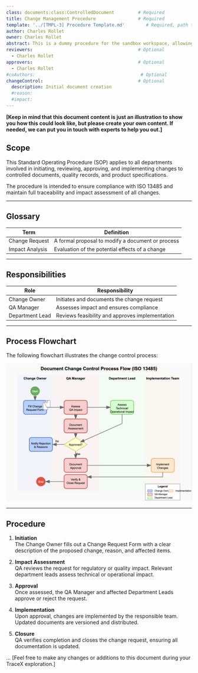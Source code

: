 ```yaml
---
class: documents:class:ControlledDocument         # Required
title: Change Management Procedure                # Required
template: '../[TMPL-3] Procedure Template.md'        # Required, path to template
author: Charles Rollet
owner: Charles Rollet
abstract: This is a dummy procedure for the sandbox workspace, allowing you to play around and easily explore TraceX’s capabilities.      # Optional
reviewers:                                        # Optional
  - Charles Rollet
approvers:                                        # Optional
  - Charles Rollet
#coAuthors:                                        # Optional 
changeControl:                                    # Optional
  description: Initial document creation
  #reason: 
  #impact: 
---
```


**[Keep in mind that this document content is just an illustration to show you how this could look like, but please create your own content. If needed, we can put you in touch with experts to help you out.]**

## Scope

This Standard Operating Procedure (SOP) applies to all departments involved in initiating, reviewing, approving, and implementing changes to controlled documents, quality records, and product specifications.

The procedure is intended to ensure compliance with ISO 13485 and maintain full traceability and impact assessment of all changes.

---

## Glossary

| Term           | Definition                                         |
|----------------|----------------------------------------------------|
| Change Request | A formal proposal to modify a document or process |
| Impact Analysis| Evaluation of the potential effects of a change   |

---

## Responsibilities

| Role             | Responsibility                                 |
|------------------|-----------------------------------------------|
| Change Owner     | Initiates and documents the change request     |
| QA Manager       | Assesses impact and ensures compliance         |
| Department Lead  | Reviews feasibility and approves implementation|

---

## Process Flowchart

The following flowchart illustrates the change control process:

![Change Control Process Flow](https://github.com/charles-rollet/controlled-docs-test/blob/main/assets/images/change-control-process-flow.png)

---

## Procedure

1. **Initiation**  
   The Change Owner fills out a Change Request Form with a clear description of the proposed change, reason, and affected items.

2. **Impact Assessment**  
   QA reviews the request for regulatory or quality impact. Relevant department leads assess technical or operational impact.

3. **Approval**  
   Once assessed, the QA Manager and affected Department Leads approve or reject the request.

4. **Implementation**  
   Upon approval, changes are implemented by the responsible team. Updated documents are versioned and distributed.

5. **Closure**  
   QA verifies completion and closes the change request, ensuring all documentation is updated.


... [Feel free to make any changes or additions to this document during your TraceX exploration.]
